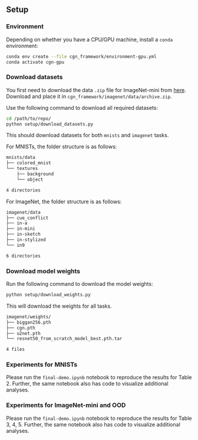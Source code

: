## Setup

### Environment

Depending on whether you have a CPU/GPU machine, install a `conda` environment:
```bash
conda env create --file cgn_framework/environment-gpu.yml 
conda activate cgn-gpu
```

### Download datasets

You first need to download the data `.zip` file for ImageNet-mini from [here](https://www.kaggle.com/ifigotin/imagenetmini-1000). Download and place it in `cgn_framework/imagenet/data/archive.zip`.

Use the following command to download all required datasets:

```bash
cd /path/to/repo/
python setup/download_datasets.py
```
This should download datasets for both `mnists` and `imagenet` tasks.

For MNISTs, the folder structure is as follows:
```sh
mnists/data
├── colored_mnist
└── textures
    ├── background
    └── object

4 directories
```

For ImageNet, the folder structure is as follows:
```sh
imagenet/data
├── cue_conflict
├── in-a
├── in-mini
├── in-sketch
├── in-stylized
└── in9

6 directories
```

### Download model weights

Run the following command to download the model weights:

```bash
python setup/download_weights.py
```

This will download the weights for all tasks.

```bash
imagenet/weights/
├── biggan256.pth
├── cgn.pth
├── u2net.pth
└── resnet50_from_scratch_model_best.pth.tar

4 files
```

### Experiments for MNISTs

Please run the `final-demo.ipynb` notebook to reproduce the results for Table 2.
Further, the same notebook also has code to visualize additional analyses.

### Experiments for ImageNet-mini and OOD

Please run the `final-demo.ipynb` notebook to reproduce the results for Table 3, 4, 5.
Further, the same notebook also has code to visualize additional analyses.

